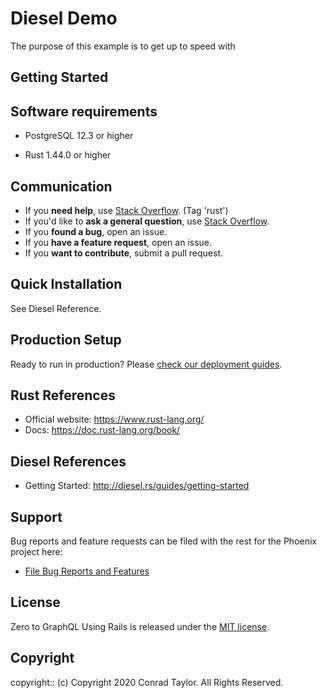 # Diesel Demo

The purpose of this example is to get up to speed with 

## Getting Started

## Software requirements

- PostgreSQL 12.3 or higher

- Rust 1.44.0 or higher

## Communication

- If you **need help**, use [Stack Overflow](http://stackoverflow.com/questions/tagged/rust). (Tag 'rust')
- If you'd like to **ask a general question**, use [Stack Overflow](http://stackoverflow.com/questions/tagged/rust).
- If you **found a bug**, open an issue.
- If you **have a feature request**, open an issue.
- If you **want to contribute**, submit a pull request.

## Quick Installation

See Diesel Reference.

## Production Setup

Ready to run in production? Please [check our deployment guides](https://guides.rubyonrails.org/configuring.html).

## Rust References

- Official website: https://www.rust-lang.org/
- Docs: https://doc.rust-lang.org/book/

## Diesel References

- Getting Started: http://diesel.rs/guides/getting-started

## Support

Bug reports and feature requests can be filed with the rest for the Phoenix project here:

- [File Bug Reports and Features](https://github.com/conradwt/diesel_demo/issues)

## License

Zero to GraphQL Using Rails is released under the [MIT license](./LICENSE.md).

## Copyright

copyright:: (c) Copyright 2020 Conrad Taylor. All Rights Reserved.


